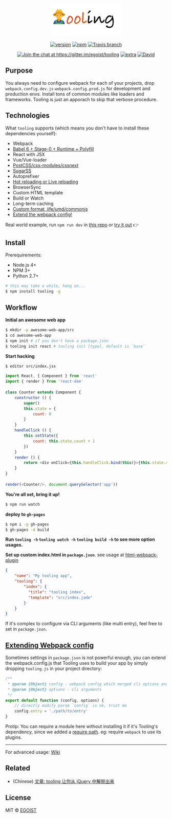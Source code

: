<p align="center">
	<img src="media/tooling-logo.png" height="100"/>
</p>

<p align="center">
	<a href="https://www.npmjs.com/package/tooling"><img src="https://img.shields.io/npm/v/tooling.svg" alt="version" style="max-width:100%;"></a>
	<a href="https://www.npmjs.com/package/tooling"><img src="https://img.shields.io/npm/dm/tooling.svg" alt="npm" style="max-width:100%;"></a>
	<a href="https://travis-ci.org/egoist/tooling"><img src="https://img.shields.io/travis/egoist/tooling/master.svg" alt="Travis branch" style="max-width:100%;"></a>
</p>

<p align="center">
	<a href="https://gitter.im/egoist/tooling?utm_source=badge&amp;utm_medium=badge&amp;utm_campaign=pr-badge&amp;utm_content=badge"><img src="https://badges.gitter.im/egoist/tooling.svg" alt="Join the chat at https://gitter.im/egoist/tooling" style="max-width:100%;"></a>
	<a href="" target="_blank"><img src="https://img.shields.io/badge/actively%20maintained-yes-ff69b4.svg" alt="extra" style="max-width:100%;"></a>
	<a href="https://david-dm.org/egoist/tooling"><img src="https://img.shields.io/david/egoist/tooling.svg" alt="David"></a>
</p>

## Purpose

You always need to configure webpack for each of your projects, drop `webpack.config.dev.js` `webpack.config.prod.js` for development and production envs. Install tons of common modules like loaders and frameworks. Tooling is just an apporach to skip that verbose procedure.

## Technologies

What `tooling` supports (which means you don't have to install these dependencies yourself):

- Webpack
- [Babel 6 + Stage-0 + Runtime + Polyfill](https://github.com/egoist/tooling/wiki/Using-ES6-via-Babel)
- React with JSX
- Vue/Vue-loader
- [PostCSS/css-modules/cssnext](https://github.com/egoist/tooling/wiki/Using-CSS-via-PostCSS)
- [SugarSS](https://github.com/egoist/tooling/wiki/Using-SugarSS)
- Autoprefixer
- [Hot reloading or Live reloading](https://github.com/egoist/tooling/wiki/Reloading-your-app)
- BrowserSync
- Custom HTML template
- Build or Watch
- Long-term caching
- [Custom format, iife/umd/commonjs](https://github.com/egoist/tooling/wiki/UMD-CommonJS)
- [Extend the webpack config!](https://github.com/egoist/tooling#extend-default-config)

Real world example, run `npm run dev` in [this repo](https://github.com/egoist/tiktok) or [try it out](/try-it-out.md) 👉

## Install

Prerequirements:

- Node.js 4+
- NPM 3+
- Python 2.7+

```bash
# this may take a while, hang on...
$ npm install tooling -g
```

## Workflow

**Initial an awesome web app**

```bash
$ mkdir -p awesome-web-app/src
$ cd awesome-web-app
$ npm init # if you don't have a package.json
$ tooling init react # tooling init [type], default is `base`
```

**Start hacking**

```bash
$ editor src/index.jsx
```

```js
import React, { Component } from 'react'
import { render } from 'react-dom'

class Counter extends Component {
	constructor () {
		super()
		this.state = {
			count: 0
		}
	}
	handleClick () {
		this.setState({
			count: this.state.count + 1
		})
	}
	render () {
		return <div onClick={this.handleClick.bind(this)}>{this.state.count}</div>
	}
}

render(<Counter/>, document.querySelector('app'))
```

**You're all set, bring it up!**

```bash
$ npm run watch
```

**deploy to `gh-pages`**

```bash
$ npm i -g gh-pages
$ gh-pages -d build
```

**Run `tooling -h` `tooling watch -h` `tooling build -h` to see more option usages.**

**Set up custom index.html in `package.json`**. see usage at [html-webpack-plugin](https://github.com/ampedandwired/html-webpack-plugin)

```json
{
	"name": "My tooling app",
	"tooling": {
	    "index": {
	      "title": "tooling index",
	      "template": "src/index.jade"
	    }
	}
}
```

If it's complex to configure via CLI arguments (like multi entry), feel free to set in `package.json`.

## [Extending Webpack config](https://github.com/egoist/tooling/wiki/Extending-Webpack-config)

Sometimes settings in `package.json` is not powerful enough, you can extend the webpack.config.js that Tooling uses to build your app by simply dropping `tooling.js` in your project directory:

```js
/**
 * @param {Object} config - webpack config which merged cli options and settings in package.json
 * @param {Object} options - cli arguments
 */
export default function (config, options) {
	// directly modify param `config` is ok, trust me
	config.entry = './path/to/entry'
}
```

Protip: You can require a module here without installing it if it's Tooling's dependency, since we added a [require path](https://github.com/egoist/tooling/blob/master/lib%2FassignConfig.js#L13-L15). eg: require `webpack` to use its plugins.

---

For advanced usage: [Wiki](https://github.com/egoist/tooling/wiki)

## Related

- (Chinese) [文章: tooling 让你从 jQuery 中解脱出来](https://egoistian.com/2016/01/19/tooling-free-you-from-jquery/)

## License

MIT © [EGOIST](https://github.com/egoist)

